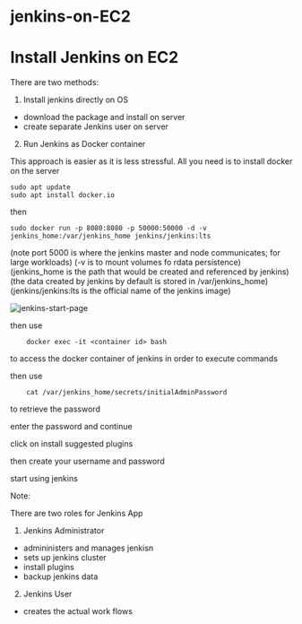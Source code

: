 # jenkins-on-EC2

# Install Jenkins on EC2

There are two methods:

1. Install jenkins directly on OS
 - download the package and install on server
 - create separate Jenkins user on server

2. Run Jenkins as Docker container

This approach is easier as it is less stressful.
All you need is to install docker on the server

  	sudo apt update
	sudo apt install docker.io
	
then

	sudo docker run -p 8080:8080 -p 50000:50000 -d -v jenkins_home:/var/jenkins_home jenkins/jenkins:lts

(note port 5000 is where the jenkins master and node communicates; for large workloads)
(-v is to mount volumes fo rdata persistence)
(jenkins_home is the path that would be created and referenced by jenkins)
(the data created by jenkins by default is stored in /var/jenkins_home)
(jenkins/jenkins:lts is the official name of the jenkins image)
  
  ![jenkins-start-page](https://github.com/bankolejohn/jenkins-on-EC2/assets/76499525/8f35d803-eb88-4be7-9925-d15bc6287b59)
  
  then use
  
    	docker exec -it <container id> bash
	
  to access the docker container of jenkins in order to execute commands 
  
  then use 
  
  		cat /var/jenkins_home/secrets/initialAdminPassword
		
  to retrieve the password
  
  enter the password and continue
  
  click on install suggested plugins
  
  then create your username and password
  
  start using jenkins
  
  Note:
  
  There are two roles for Jenkins App
  
  1. Jenkins Administrator

- admininisters and manages jenkisn
- sets up jenkins cluster
- install plugins
- backup jenkins data

2. Jenkins User
- creates the actual work flows



